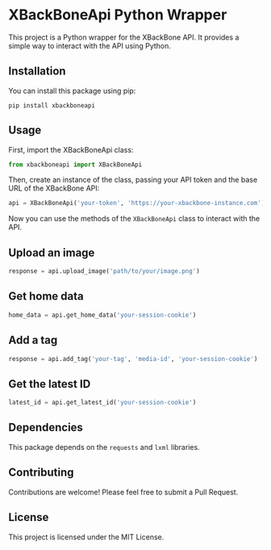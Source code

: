 # XBackBoneApi Python Wrapper

This project is a Python wrapper for the XBackBone API. It provides a simple way to interact with the API using Python.

## Installation

You can install this package using pip:

```shell
pip install xbackboneapi
```

## Usage

First, import the XBackBoneApi class:

```python
from xbackboneapi import XBackBoneApi
```

Then, create an instance of the class, passing your API token and the base URL of the XBackBone API:
```python
api = XBackBoneApi('your-token', 'https://your-xbackbone-instance.com')
```

Now you can use the methods of the `XBackBoneApi` class to interact with the API.

## Upload an image
```python
response = api.upload_image('path/to/your/image.png')
```
## Get home data
```python
home_data = api.get_home_data('your-session-cookie')
```
## Add a tag
```python
response = api.add_tag('your-tag', 'media-id', 'your-session-cookie')
```
## Get the latest ID
```python
latest_id = api.get_latest_id('your-session-cookie')
```
## Dependencies

This package depends on the `requests` and `lxml` libraries.

## Contributing

Contributions are welcome! Please feel free to submit a Pull Request.

## License

This project is licensed under the MIT License.
